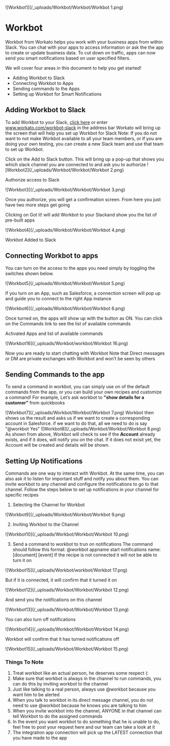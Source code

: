 ![Workbot1](/_uploads/Workbot/Workbot/Workbot 1.png)

# Workbot 

Workbot from Workato helps you work with your business apps from within Slack. You can chat with your apps to access information or ask the the app to create or update business data. To cut down on traffic, apps can now send you smart notifications based on user specified filters.

We will cover four areas in this document to help you get started!
* Adding Workbot to Slack
* Connecting Workbot to Apps
* Sending commands to the Apps
* Setting up Workbot for Smart Notifications

## Adding Workbot to Slack
To add Workbot to your Slack, [click here](https://www.workato.com/workbot-slack) or enter www.workato.com/workbot-slack in the address bar
Workato will bring up the screen that will help you set up Workbot for Slack
Note: If you do not want to not make Workbot available to all your team members, or if you are doing your own testing, you can create a new Slack team and use that team to set up Workbot.

Click on the Add to Slack button. This will bring up a pop-up that shows you which slack channel you are connected to and ask you to authorize
![Workbot2](/_uploads/Workbot/Workbot/Workbot 2.png)

Authorize access to Slack

![Workbot3](/_uploads/Workbot/Workbot/Workbot 3.png)

Once you authorize, you will get a confirmation screen. From here you just have two more steps get going


Clicking on Got it! will add Workbot to your Slackand show you the list of pre-built apps

![Workbot4](/_uploads/Workbot/Workbot/Workbot 4.png)

Workbot Added to Slack
                                           
## Connecting Workbot to apps                                        
You can turn on the access to the apps you need simply by toggling the switches shown below.

![Workbot5](/_uploads/Workbot/Workbot/Workbot 5.png)

If you turn on an App, such as Salesforce, a connection screen will pop up and guide you to connect to the right App instance

![Workbot6](/_uploads/Workbot/Workbot/Workbot 6.png)

Once turned on, the apps will show up with the button as ON. You can click on the Commands link to see the list of available commands

Activated Apps and list of available commands

![Workbot16](/_uploads/Workbot/workbot/Workbot 16.png)

Now you are ready to start chatting with Workbot
Note that Direct messages or DM are private exchanges with Workbot and won’t be seen by others


## Sending Commands to the app
To send a command in workbot, you can simply use on of the default commands from the app, or you can build your own recipes and customize a command! For example,  Let’s ask workbot to **"show details for a customer"** from quickbooks

![Workbot7](/_uploads/Workbot/Workbot/Workbot 7.png)
Workbot then shows us the result and asks us if we want to create a corresponding account in Salesforce. if we want to do that, all we need to do is say "@workbot Yes" 
![Workbot8](/_uploads/Workbot/Workbot/Workbot 8.png)
As shown from above, Workbot will check to see if the **Account** already exists, and if it does, will notify you on the chat. If it does not exisit yet, the Account will be created and details will be shown. 


## Setting Up Notifications
Commands are one way to interact with Workbot. At the same time, you can also ask it to listen for important stuff and notify you about them. You can invite workbot to any channel and configure the notifications to go to that channel. Follow the steps below to set up notifications in your channel for specific recipes

1. Selecting the Channel for Workbot

  ![Workbot9](/_uploads/Workbot/Workbot/Workbot 9.png)

2. Inviting Workbot to the Channel

  ![Workbot10](/_uploads/Workbot/Workbot/Workbot 10.png)

3. Send a command to workbot to trun on notifications
  The command should follow this format: @workbot appname start notifications name:\[document] [event]
  If the recipe is not connected it will not be able to turn it on

  ![Workbot15](/_uploads/Workbot/workbot/Workbot 17.png)

  But if it is connected, it will confirm that it turned it on

  ![Workbot12](/_uploads/Workbot/Workbot/Workbot 12.png)

  And send you the notifications on this channel

  ![Workbot13](/_uploads/Workbot/Workbot/Workbot 13.png)

  You can also turn off notifications

  ![Workbot14](/_uploads/Workbot/Workbot/Workbot 14.png)

  Workbot will confirm that it has turned notifications off

  ![Workbot15](/_uploads/Workbot/Workbot/Workbot 15.png)

### Things To Note

1. Treat workbot like an actual person, he deserves some respect (:
2. Make sure that workbot is always in the channel to run commands, you can do this by inviting workbot to the channel
3. Just like talking to a real person, always use @workbot because you want him to be alerted
4. When you talk to workbot in its direct message channel, you do not need to use @workbot because he knows you are talking to him
5. When you invite workbot into the channel, ANYONE in that channel can tell Workbot to do the assigned commands
6. In the event you want workbot to do something that he is unable to do, feel free to post your request here and our team can take a look at it 
7. The integration app connection will pick up the LATEST connection that you have made to the app

